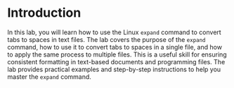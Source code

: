 # Introduction

In this lab, you will learn how to use the Linux `expand` command to convert tabs to spaces in text files. The lab covers the purpose of the `expand` command, how to use it to convert tabs to spaces in a single file, and how to apply the same process to multiple files. This is a useful skill for ensuring consistent formatting in text-based documents and programming files. The lab provides practical examples and step-by-step instructions to help you master the `expand` command.
